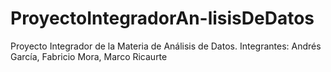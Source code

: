 # ProyectoIntegradorAn-lisisDeDatos
Proyecto Integrador de la Materia de Análisis de Datos. Integrantes: Andrés García, Fabricio Mora, Marco Ricaurte

